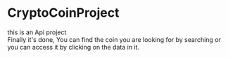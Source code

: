 # CryptoCoinProject
this is an Api project <br>
Finally it's done,
You can find the coin you are looking for by searching
 or you can access it by clicking on the data in it.
